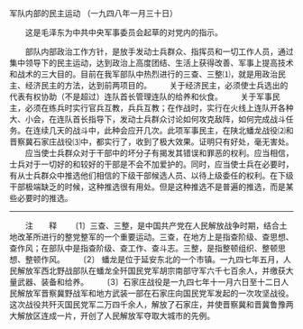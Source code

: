 军队内部的民主运动
（一九四八年一月三十日）

　　这是毛泽东为中共中央军事委员会起草的对党内的指示。 

　　部队内部政治工作方针，是放手发动士兵群众、指挥员和一切工作人员，通过集中领导下的民主运动，达到政治上高度团结、生活上获得改善、军事上提高技术和战术的三大目的。目前在我军部队中热烈进行的三查、三整⑴，就是用政治民主、经济民主的方法，达到前两项目的。 
　　关于经济民主，必须使士兵选出的代表有权协助（不是超过）连队首长管理连队的给养和伙食。 
　　关于军事民主，必须在练兵时实行官兵互教，兵兵互教；在作战时，实行在火线上连队开各种大、小会，在连队首长指导下，发动士兵群众讨论如何攻克敌阵，如何完成战斗任务。在连续几天的战斗中，此种会应开几次。此项军事民主，在陕北蟠龙战役⑵和晋察冀石家庄战役⑶中，都实行了，收到了极大效果。证明只有好处，毫无害处。 
　　应当使士兵群众对于干部中的坏分子有揭发其错误和罪恶的权利。应当相信，士兵对于一切好的和较好的干部是不会不加爱护的。同时，应当使士兵在必要时，有从士兵群众中推选他们相信的下级干部候选人员、以待上级委任的权利。在下级干部极端缺乏的时候，这种推选很有用处。但是这种推选不是普遍的推选，而是某些必要时的推选。 


------------------
　　注　　释 
　　〔1〕三查、三整，是中国共产党在人民解放战争时期，结合土地改革所进行的整党整军的一个重要运动。三查，在地方上是指查阶级、查思想、查作风；在部队中是指查阶级、查工作、查斗志。三整，是指整顿组织、整顿思想、整顿作风。 
　　〔2〕 蟠龙是位于延安东北的一个市镇。一九四七年五月，人民解放军西北野战部队在蟠龙全歼国民党军胡宗南部守军六千七百余人，并缴获大量武器、装备和给养。 
　　〔3〕石家庄战役是一九四七年十一月六日至十二日人民解放军晋察冀野战军和地方武装一部在石家庄向国民党军发起的一次攻坚战役。这次战役共歼灭国民党军二万四千余人，解放了石家庄，并使晋察冀和晋冀鲁豫两大解放区连成一片，开创了人民解放军夺取大城市的先例。 

